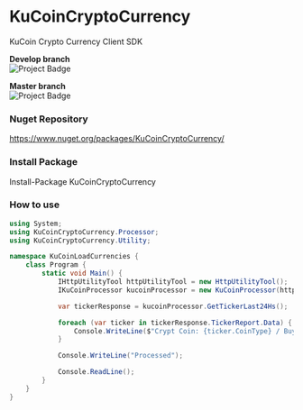 # KuCoinCryptoCurrency
KuCoin Crypto Currency Client SDK

<strong>Develop branch</strong><br />
<img src="https://ci.appveyor.com/api/projects/status/github/alexandrebl/KuCoinCryptoCurrency?branch=develop&svg=true" alt="Project Badge" with="300">

<strong>Master branch</strong><br />
<img src="https://ci.appveyor.com/api/projects/status/github/alexandrebl/KuCoinCryptoCurrency?branch=master&svg=true" alt="Project Badge" with="300">

### Nuget Repository
https://www.nuget.org/packages/KuCoinCryptoCurrency/

### Install Package
Install-Package KuCoinCryptoCurrency

### How to use

```cs
using System;
using KuCoinCryptoCurrency.Processor;
using KuCoinCryptoCurrency.Utility;

namespace KuCoinLoadCurrencies {
    class Program {
        static void Main() {
            IHttpUtilityTool httpUtilityTool = new HttpUtilityTool();
            IKuCoinProcessor kucoinProcessor = new KuCoinProcessor(httpUtilityTool);

            var tickerResponse = kucoinProcessor.GetTickerLast24Hs();

            foreach (var ticker in tickerResponse.TickerReport.Data) {
                Console.WriteLine($"Crypt Coin: {ticker.CoinType} / Buy: {ticker.Buy} / Change Rate: {ticker.ChangeRate}");
            }

            Console.WriteLine("Processed");

            Console.ReadLine();
        }
    }
}
```
